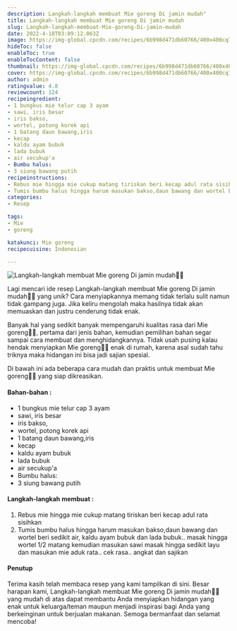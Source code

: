 ```yaml
---
description: Langkah-langkah membuat Mie goreng Di jamin mudah"
title: Langkah-langkah membuat Mie goreng Di jamin mudah
slug: Langkah-langkah-membuat-Mie-goreng-Di-jamin-mudah
date: 2022-4-18T03:09:12.063Z
image: https://img-global.cpcdn.com/recipes/6b998d471db60766/400x400cq70/photo.jpg
hideToc: false
enableToc: true
enableTocContent: false
thumbnail: https://img-global.cpcdn.com/recipes/6b998d471db60766/400x400cq70/photo.jpg
cover: https://img-global.cpcdn.com/recipes/6b998d471db60766/400x400cq70/photo.jpg
author: admin
ratingvalue: 4.8
reviewcount: 124
recipeingredient:
- 1 bungkus mie telur cap 3 ayam
- sawi, iris besar
- iris bakso,
- wortel, potong korek api
- 1 batang daun bawang,iris
- kecap
- kaldu ayam bubuk
- lada bubuk
- air secukup'a
- Bumbu halus:
- 3 siung bawang putih
recipeinstructions:
- Rebus mie hingga mie cukup matang tiriskan beri kecap adul rata sisihkan
- Tumis bumbu halus hingga harum masukan bakso,daun bawang dan wortel beri sedikit air, kaldu ayam bubuk dan lada bubuk.. masak hingga wortel 1/2 matang kemudian masukan sawi masak hingga sedikit layu dan masukan mie aduk rata.. cek rasa.. angkat dan sajikan
categories:
- Resep

tags:
- Mie
- goreng

katakunci: Mie goreng
recipecuisine: Indonesian

---
```


![Langkah-langkah membuat Mie goreng Di jamin mudah👩‍🍳](https://img-global.cpcdn.com/recipes/6b998d471db60766/400x400cq70/photo.jpg)

Lagi mencari ide resep Langkah-langkah membuat Mie goreng Di jamin mudah👩‍🍳 yang unik? Cara menyiapkannya memang tidak terlalu sulit namun tidak gampang juga. Jika keliru mengolah maka hasilnya tidak akan memuaskan dan justru cenderung tidak enak.

Banyak hal yang sedikit banyak mempengaruhi kualitas rasa dari Mie goreng👩‍🍳, pertama dari jenis bahan, kemudian pemilihan bahan segar sampai cara membuat dan menghidangkannya. Tidak usah pusing kalau hendak menyiapkan Mie goreng👩‍🍳 enak di rumah, karena asal sudah tahu triknya maka hidangan ini bisa jadi sajian spesial.

Di bawah ini ada beberapa cara mudah dan praktis untuk membuat Mie goreng👩‍🍳 yang siap dikreasikan.

<!--inarticleads1-->

#### Bahan-bahan :

- 1 bungkus mie telur cap 3 ayam
- sawi, iris besar
- iris bakso,
- wortel, potong korek api
- 1 batang daun bawang,iris
- kecap
- kaldu ayam bubuk
- lada bubuk
- air secukup'a
- Bumbu halus:
- 3 siung bawang putih

<!--inarticleads2-->

#### Langkah-langkah membuat :

1. Rebus mie hingga mie cukup matang tiriskan beri kecap adul rata sisihkan
1. Tumis bumbu halus hingga harum masukan bakso,daun bawang dan wortel beri sedikit air, kaldu ayam bubuk dan lada bubuk.. masak hingga wortel 1/2 matang kemudian masukan sawi masak hingga sedikit layu dan masukan mie aduk rata.. cek rasa.. angkat dan sajikan

#### Penutup

Terima kasih telah membaca resep yang kami tampilkan di sini. Besar harapan kami, Langkah-langkah membuat Mie goreng Di jamin mudah👩‍🍳 yang mudah di atas dapat membantu Anda menyiapkan hidangan yang enak untuk keluarga/teman maupun menjadi inspirasi bagi Anda yang berkeinginan untuk berjualan makanan. Semoga bermanfaat dan selamat mencoba!